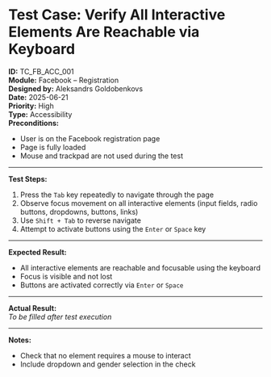 # Test Case: Verify All Interactive Elements Are Reachable via Keyboard

**ID:** TC_FB_ACC_001  
**Module:** Facebook – Registration  
**Designed by:** Aleksandrs Goldobenkovs  
**Date:** 2025-06-21  
**Priority:** High  
**Type:** Accessibility  
**Preconditions:**  
- User is on the Facebook registration page  
- Page is fully loaded  
- Mouse and trackpad are not used during the test  

---

**Test Steps:**

1. Press the `Tab` key repeatedly to navigate through the page  
2. Observe focus movement on all interactive elements (input fields, radio buttons, dropdowns, buttons, links)  
3. Use `Shift + Tab` to reverse navigate  
4. Attempt to activate buttons using the `Enter` or `Space` key  

---

**Expected Result:**  
- All interactive elements are reachable and focusable using the keyboard  
- Focus is visible and not lost  
- Buttons are activated correctly via `Enter` or `Space`

---

**Actual Result:**  
_To be filled after test execution_

---

**Notes:**  
- Check that no element requires a mouse to interact  
- Include dropdown and gender selection in the check
